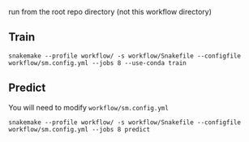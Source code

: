 
run from the root repo directory (not this workflow directory)

## Train

```
snakemake --profile workflow/ -s workflow/Snakefile --configfile workflow/sm.config.yml --jobs 8 --use-conda train
```


## Predict

You will need to modify `workflow/sm.config.yml`
```
snakemake --profile workflow/ -s workflow/Snakefile --configfile workflow/sm.config.yml --jobs 8 predict
```
